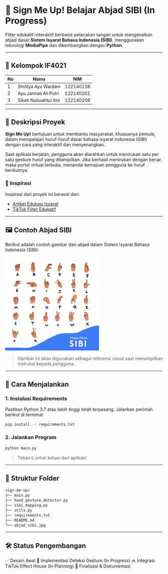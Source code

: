# 📘 Sign Me Up! Belajar Abjad SIBI (In Progress)

Filter edukatif-interaktif berbasis pelacakan tangan untuk mengenalkan abjad dasar **Sistem Isyarat Bahasa Indonesia (SIBI)**, menggunakan teknologi **MediaPipe** dan dikembangkan dengan **Python**.

---

## 👥 Kelompok IF4021

| No | Nama                          | NIM         |
|----|-------------------------------|-------------|
| 1  | Shintya Ayu Wardani          | 122140138   |
| 2  | Ayu Jannati Ali Putri        | 122140201   |
| 3  | Sikah Nubuahtul Ilmi         | 122140208   |

---

## 📌 Deskripsi Proyek

**Sign Me Up!** bertujuan untuk membantu masyarakat, khususnya pemula, dalam mempelajari huruf-huruf dasar bahasa isyarat Indonesia (SIBI) dengan cara yang interaktif dan menyenangkan.

Saat aplikasi berjalan, pengguna akan diarahkan untuk menirukan satu per satu gesture huruf yang ditampilkan. Jika berhasil menirukan dengan benar, maka portal virtual terbuka, menandai kemajuan pengguna ke huruf berikutnya.

### 🎯 Inspirasi

Inspirasi dari proyek ini berasal dari:

- [Artikel Edukasi Isyarat](https://proceeding.unpkediri.ac.id/index.php/stains/article/view/4337)
- [TikTok Filter Edukatif](https://vt.tiktok.com/ZSrv5hWwt/)

---

## 🖼️ Contoh Abjad SIBI

Berikut adalah contoh gambar dari abjad dalam Sistem Isyarat Bahasa Indonesia (SIBI):

![Abjad SIBI](abjad_sibi.jpg)

> Gambar ini akan digunakan sebagai referensi visual saat menampilkan instruksi kepada pengguna.

---

## 🚀 Cara Menjalankan

### 1. Instalasi Requirements

Pastikan Python 3.7 atau lebih tinggi telah terpasang. Jalankan perintah berikut di terminal:

```bash
pip install -r requirements.txt
````

### 2. Jalankan Program

```bash
python main.py
```

> Tekan `Q` untuk keluar dari aplikasi.

---

## 📂 Struktur Folder

```
sign-me-up/
├── main.py 
├── hand_gesture_detector.py
├── sibi_mapping.py
├── utils.py
├── requirements.txt
├── README.md
└── abjad_sibi.jpg
```

---

## 🛠 Status Pengembangan

✅ Desain Awal
🔄 Implementasi Deteksi Gesture (In Progress)
🔜 Integrasi TikTok Effect House (In Planning)
📘 Finalisasi & Dokumentasi
